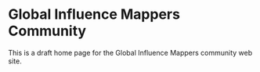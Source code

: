 # Global Influence Mappers Community

This is a draft home page for the Global Influence Mappers community web
site. 


